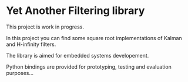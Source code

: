 # Yet Another Filtering library

This project is work in progress.

In this project you can find some square root implementations of Kalman and H-infinity filters.

The library is aimed for embedded systems developement.

Python bindings are provided for prototyping, testing and evaluation purposes...
